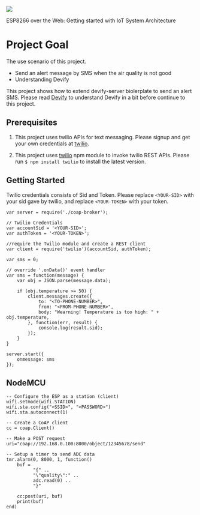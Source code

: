 ![](http://res.cloudinary.com/jollen/image/upload/h_110/v1455862763/devify-logo_rh63vl.png)

ESP8266 over the Web: Getting started with IoT System Architecture

# Project Goal

The use scenario of this project.

* Send an alert message by SMS when the air quality is not good
* Understanding Devify

This project shows how to extend devify-server biolerplate to send an alert SMS. Please read [Devify](https://github.com/DevifyPlatform/devify-server/blob/master/README.md) to understand Devify in a bit before continue to this project.

## Prerequisites

1. This project uses twilio APIs for text messaging. Please signup and get your own credentials at [twilio](https://www.twilio.com).

2. This project uses [twilio](https://www.npmjs.com/package/twilio) npm module to invoke twilio REST APIs. Please run `$ npm install twilio` to install the latest version.

## Getting Started

Twilio credentials consists of Sid and Token. Please replace ```<YOUR-SID>``` with your sid gave by twilio, and replace ```<YOUR-TOKEN>``` with your token.

```
var server = require('./coap-broker');

// Twilio Credentials 
var accountSid = '<YOUR-SID>'; 
var authToken = '<YOUR-TOKEN>'; 
 
//require the Twilio module and create a REST client 
var client = require('twilio')(accountSid, authToken); 

var sms = 0;

// override '.onData()' event handler
var sms = function(message) {
	var obj = JSON.parse(message.data);

	if (obj.temperature >= 50) {
		client.messages.create({ 
			to: "<TO-PHONE-NUMBER>", 
			from: "<FROM-PHONE-NUMBER>", 
			body: "Wearning! Temperature is too high: " + obj.temperature,   
		}, function(err, result) { 
			console.log(result.sid); 
		});
	}
}

server.start({
	onmessage: sms
});
```

## NodeMCU

```
-- Configure the ESP as a station (client)
wifi.setmode(wifi.STATION)  
wifi.sta.config("<SSID>", "<PASSWORD>")  
wifi.sta.autoconnect(1)

-- Create a CoAP client
cc = coap.Client()

-- Make a POST request
uri="coap://192.168.0.100:8000/object/12345678/send"

-- Setup a timer to send ADC data
tmr.alarm(0, 8000, 1, function() 
    buf = 
          "{" ..
          "\"quality\":" ..
          adc.read(0) ..
          "}"
    
    cc:post(uri, buf)
    print(buf)
end)
```
